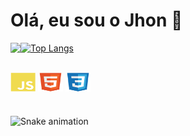 # Olá, eu sou o Jhon 👋
<Div>
<Img align="left" widht="47%" src="https://github-readme-stats.vercel.app/api?username=Jhonzz&show_icons=true&theme=radical"/>

[![Top Langs](https://github-readme-stats.vercel.app/api/top-langs/?username=Jhonzz&layout=dark)](https://github.com/anuraghazra/github-readme-stats)


</Div>



 <div style="display: inline_block"><br>
  <img align="center" alt="Jhon-Js" height="30" width="40" src="https://raw.githubusercontent.com/devicons/devicon/master/icons/javascript/javascript-plain.svg">
 
  <img align="center" alt="Jhon-HTML" height="30" width="40" src="https://raw.githubusercontent.com/devicons/devicon/master/icons/html5/html5-original.svg">

  <img align="center" alt="Jhon-CSS" height="30" width="40" src="https://raw.githubusercontent.com/devicons/devicon/master/icons/css3/css3-original.svg">
</div>

#

![Snake animation](https://github.com/Jhonzz/rafaballerini/blob/output/github-contribution-grid-snake.svg) 




